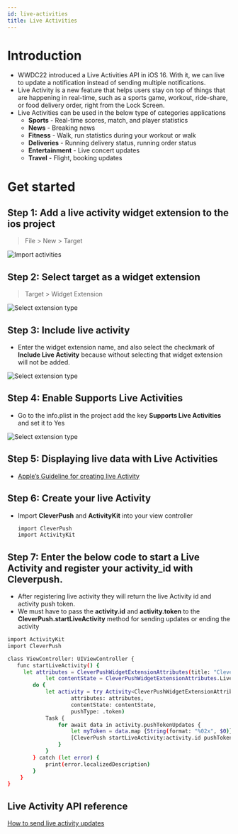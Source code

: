 ```yaml
---
id: live-activities
title: Live Activities
---
```


# Introduction

- WWDC22 introduced a Live Activities API in iOS 16. With it, we can live to update a notification instead of sending multiple notifications.
- Live Activity is a new feature that helps users stay on top of things that are happening in real-time, such as a sports game, workout, ride-share, or food delivery order, right from the Lock Screen.
- Live Activities can be used in the below type of categories applications
    - **Sports** - Real-time scores, match, and player statistics
    - **News** - Breaking news
    - **Fitness** - Walk, run statistics during your workout or walk
    - **Deliveries** - Running delivery status, running order status
    - **Entertainment** - Live concert updates
    - **Travel** - Flight, booking updates


# Get started

## Step 1: Add a live activity widget extension to the ios project
> File > New > Target 

![Import activities](https://static.cleverpush.com/docs/Screenshot+2022-12-20+at+6.50.54+PM.png)

## Step 2: Select target as a widget extension
> Target > Widget Extension 

![Select extension type](https://static.cleverpush.com/docs/Screenshot+2022-12-20+at+6.51.06+PM.png)

## Step 3: Include live activity
- Enter the widget extension name, and also select the checkmark of **Include Live Activity** because without selecting that widget extension will not be added.

![Select extension type](https://static.cleverpush.com/docs/Screenshot-2022-12-21-at-5-16-40-PM.png)

## Step 4: Enable Supports Live Activities 
- Go to the info.plist in the project add the key **Supports Live Activities** and set it to Yes

![Select extension type](https://static.cleverpush.com/docs/Screenshot-2022-12-21-at-5-24-40-PM.png)

## Step 5: Displaying live data with Live Activities
- [Apple’s Guideline for creating live Activity](https://developer.apple.com/documentation/activitykit/displaying-live-data-with-live-activities)

## Step 6: Create your live Activity
- Import **CleverPush** and **ActivityKit** into your view controller

   ```sh
   import CleverPush
   import ActivityKit
   ```
   
## Step 7: Enter the below code to start a Live Activity and register your activity_id with Cleverpush.
- After registering live activity they will return the live Activity id and activity push token.
- We must have to pass the **activity.id** and **activity.token** to the **CleverPush.startLiveActivity** method for sending updates or ending the activity

```sh
import ActivityKit
import CleverPush

class ViewController: UIViewController {
   func startLiveActivity() {
     let attributes = CleverPushWidgetExtensionAttributes(title: "CleverPush")
            let contentState = CleverPushWidgetExtensionAttributes.LiveDeliveryData(message: "Live Activity Stared")
        do {
            let activity = try Activity<CleverPushWidgetExtensionAttributes>.request(
                    attributes: attributes,
                    contentState: contentState,
                    pushType: .token)
            Task {
                for await data in activity.pushTokenUpdates {
                    let myToken = data.map {String(format: "%02x", $0)}.joined()
                    [CleverPush startLiveActivity:activity.id pushToken:actvityToken];
                }
            }
        } catch (let error) {
            print(error.localizedDescription)
        }
    }
}
   ```

## Live Activity API reference
[How to send live activity updates](https://developers.cleverpush.com/docs/api/ios/live-activities)

